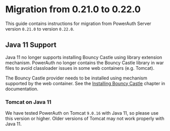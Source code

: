# Migration from 0.21.0 to 0.22.0

This guide contains instructions for migration from PowerAuth Server version `0.21.0` to version `0.22.0`.

## Java 11 Support

Java 11 no longer supports installing Bouncy Castle using library extension mechanism. PowerAuth no 
longer contains the Bouncy Castle library in war files to avoid classloader issues in some web containers (e.g. Tomcat). 

The Bouncy Castle provider needs to be installed using mechanism supported by the web container. 
See the [Installing Bouncy Castle](./Installing-Bouncy-Castle.md#installing-bouncy-castle-on-java-11) chapter in documentation.

### Tomcat on Java 11

We have tested PowerAuth on Tomcat `9.0.16` with Java 11, so please use this version or higher. Older versions of Tomcat may not work properly with Java 11. 
